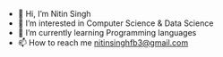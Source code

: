 - 👋 Hi, I’m Nitin Singh
- 👀 I’m interested in Computer Science & Data Science
- 🌱 I’m currently learning Programming languages
- 📫 How to reach me nitinsinghfb3@gmail.com

<!---
nitinsingh33/nitinsingh33 is a ✨ special ✨ repository because its `README.md` (this file) appears on your GitHub profile.
You can click the Preview link to take a look at your changes.
--->

